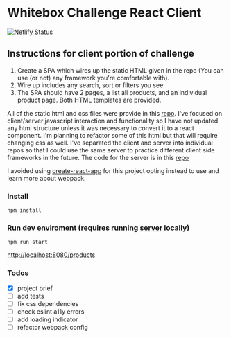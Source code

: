 # Whitebox Challenge React Client
[![Netlify Status](https://api.netlify.com/api/v1/badges/570c35dc-0ba8-47b7-9465-c0979a1f1dab/deploy-status)](https://app.netlify.com/sites/whitebox-react-client/deploys)

## Instructions for client portion of challenge
1. Create a SPA which wires up the static HTML given in the repo (You can use (or not) any framework you're comfortable with).
2. Wire up includes any search, sort or filters you see
3. The SPA should have 2 pages, a list all products, and an individual product page. Both HTML templates are provided.

All of the static html and css files were provide in this [repo](https://github.com/whitebox-co/code-challenge). I've focused on client/server javascript interaction and functionality so I have not updated any html structure unless it was necessary to convert it to a react component. I'm planning to refactor some of this html but that will require changing css as well. I've separated the client and server into individual repos so that I could use the same server to practice different client side frameworks in the future. The code for the server is in this [repo](https://github.com/asasmith/whitebox-challenge-server)

I avoided using [create-react-app](https://github.com/facebook/create-react-app) for this project opting instead to use and learn more about webpack.

### Install
```
npm install
```

### Run dev enviroment (requires running [server](https://github.com/asasmith/whitebox-challenge-server) locally)
```
npm run start
```
[http://localhost:8080/products](http://localhost:8080/products)

### Todos
- [X] project brief
- [ ] add tests
- [ ] fix css dependencies
- [ ] check eslint a11y errors
- [ ] add loading indicator
- [ ] refactor webpack config